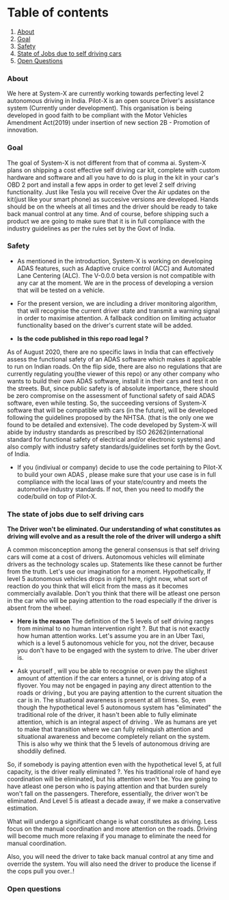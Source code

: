 # Table of contents
1. [About](#About)
2. [Goal](#paragraph1)
3. [Safety](#subparagraph1)
3. [State of Jobs due to self driving cars](#paragraph2)
4. [Open Questions]()


### About

We here at System-X are currently working towards perfecting level 2 autonomous driving in India.
Pilot-X is an open source Driver's assistance system (Currently under development). This organisation is being developed in good faith to be compliant with the Motor Vehicles Amendment Act(2019) under insertion of new section 2B - Promotion of innovation.

### Goal

The goal of System-X is not different from that of comma ai. System-X plans on shipping a cost effective self driving car kit, complete with custom hardware and software and all you have to do is plug in the kit in your car's OBD 2 port and install a few apps in order to get level 2 self driving functionality. Just like Tesla you will receive Over the Air updates on the kit(just like your smart phone) as succesive versions are developed. Hands should be on the wheels at all times and the driver should be ready to take back manual control at any time. And of course, before shipping such a product we are going to make sure that it is in full compliance with the industry guidelines as per the rules set by the Govt of India. 


### Safety

- As mentioned in the introduction, System-X is working on developing ADAS features, such as Adaptive cruice control (ACC) and Automated Lane Centering (ALC). The V-0.0.0 beta version is not compatible with any car at the moment. We are in the process of developing a version that will be tested on a vehicle.
- For the present version, we are including a driver monitoring algorithm, that will recognise the current driver state and transmit a warning signal in order to maximise attention. A fallback condition on limiting actuator functionality based on the driver's current state will be added.

- **Is the code published in this repo road legal ?**

As of August 2020, there are no specific laws in India that can effectively assess the functional safety of an ADAS software which makes it applicable to run on Indian roads. On the flip side, there are also no regulations that are currently regulating you(the viewer of this repo) or any other company who wants to build their own ADAS software, install it in their cars and test it on the streets. But, since public safety is of absolute importance, there should be zero compromise on the assessment of functional safety of said ADAS software, even while testing. So, the succeeding versions of System-X software that will be compatible with cars (in the future), will be developed following the guidelines proposed by the NHTSA. (that is the only one we found to be detailed and extensive). The code developed by System-X will abide by industry standards as prescribed by ISO 26262(international standard for functional safety of electrical and/or electronic systems) and also comply with industry safety standards/guidelines set forth by the Govt. of India.

 - If you (indiviual or company) decide to use the code pertaining to Pilot-X to build your own ADAS , please make sure that your use case is in full compliance with the local laws of your state/country and meets the automotive industry standards. If not, then you need to modify the code/build on top of Pilot-X.


### The state of jobs due to self driving cars

**The Driver won't be eliminated. Our understanding of what constitutes as driving will evolve and as a result the role of the driver will undergo a shift**

A common misconception among the general consensus is that self driving cars will come at a cost of drivers. Autonomous vehicles will eliminate drivers as the technology scales up. Statements like these cannot be further from the truth. Let's use our imagination for a moment. Hypothetically, If level 5 autonomous vehicles drops in right here, right now, what sort of reaction do you think that will elicit from the mass as it becomes commercially available. Don't you think that there will be atleast one person in the car who will be paying attention to the road especially if the driver is absent from the wheel. 

- **Here is the reason**
The definition of the 5 levels of self driving ranges from minimal to no human intervention right ?. But that is not exactly how human attention works. Let's assume you are in an Uber Taxi, which is a level 5 autonomous vehicle for you, not the driver, because you don't have to be engaged with the system to drive. The uber driver is.

- Ask yourself , will you be able to recognise or even pay the slighest amount of attention if the car enters a tunnel, or is driving atop of a flyover. You may not be engaged in paying any direct attention to the roads or driving , but you are paying attention to the current situation the car is in. The situational awareness is present at all times. So, even though the hypothetical level 5 autonomous system has "eliminated" the traditional role of the driver, it hasn't been able to fully eliminate attention, which is an integral aspect of driving . We as humans are yet to make that transition where we can fully relinquish attention and situational awareness and become completely reliant on the system. This is also why we think that the 5 levels of autonomous driving are shoddily defined.

So, if somebody is paying attention even with the hypothetical level 5, at full capacity, is the driver really eliminated ?. Yes his traditional role of hand eye coordination will be eliminated, but his attention won't be. You are going to have atleast one person who is paying attention and that burden surely won't fall on the passengers. Therefore, essentially, the driver won't be eliminated. And Level 5 is atleast a decade away, if we make a conservative estimation.

What will undergo a significant change is what constitutes as driving. Less focus on the manual coordination and more attention on the roads. Driving will become much more relaxing if you manage to eliminate the need for manual coordination. 

Also, you will need the driver to take back manual control at any time and override the system. You will also need the driver to produce the license if the cops pull you over..!



### Open questions
